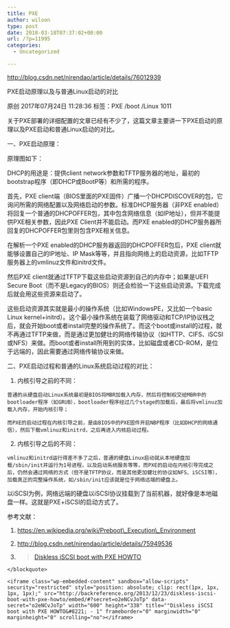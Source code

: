 ```yaml
---
title: PXE
author: wiloon
type: post
date: 2018-03-18T07:37:02+00:00
url: /?p=11995
categories:
  - Uncategorized

---
```

http://blog.csdn.net/nirendao/article/details/76012939

PXE启动原理以及与普通Linux启动的对比
  
原创 2017年07月24日 11:28:36 标签：PXE /boot /Linux 1011
  
关于PXE部署的详细配置的文章已经有不少了，这篇文章主要讲一下PXE启动的原理以及PXE启动和普通Linux启动的对比。

一、PXE启动原理：

原理图如下：

DHCP的用途是：提供client network参数和TFTP服务器的地址，最初的bootstrap程序（即DHCP或BootP等）和所需的程序。
  
首先，PXE client端（BIOS里面的PXE固件）广播一个DHCPDISCOVER的包，它询问所需的网络配置以及网络启动的参数。标准DHCP服务器（非PXE enabled）将回复一个普通的DHCPOFFER包，其中包含网络信息（如IP地址），但并不能提供PXE相关参数，因此PXE Client并不能启动。而PXE enabled的DHCP服务器所回复的DHCPOFFER包里则包含PXE相关信息。
  
在解析一个PXE enabled的DHCP服务器返回的DHCPOFFER包后，PXE client就能够设置自己的IP地址、IP Mask等等，并且指向网络上的启动资源，比如TFTP服务器上的vmlinuz文件和initrd文件。
  
然后PXE client就通过TFTP下载这些启动资源到自己的内存中；如果是UEFI Secure Boot（而不是Legacy的BIOS）则还会检验一下这些启动资源。下载完成后就会用这些资源来启动了。
  
这些启动资源其实就是最小的操作系统（比如WindowsPE，又比如一个basic Linux kernel+initrd）。这个最小操作系统在装载了网络驱动和TCP/IP协议栈之后，就会开始boot或者install完整的操作系统了。而这个boot或install的过程，就不再通过TFTP来做，而是通过更加健壮的网络传输协议（如HTTP、CIFS、iSCSI或NFS）来做。而boot或者install所用到的实体，比如磁盘或者CD-ROM，是位于远端的，因此需要通过网络传输协议来做。

二、PXE启动过程和普通的Linux系统启动过程的对比：

  1. 内核引导之前的不同：
  
    普通的从硬盘启动Linux系统最初是BIOS将MBR加载入内存，然后将控制权交给MBR中的bootloader程序（如GRUB），bootloader程序经过几个stage的加载后，最后将vmlinuz加载入内存，开始内核引导；
  
    而PXE的启动过程在内核引导之前，是由BIOS中的PXE固件开启NBP程序（比如DHCP的网络通信），然后下载vmlinuz和initrd，之后再进入内核启动过程。 
  2. 内核引导之后的不同：
  
    vmlinuz和initrd运行得差不多了之后，普通的硬盘Linux启动就从本地硬盘加载/sbin/init并运行为1号进程，以及启动系统服务等等，而PXE的启动在内核引导完成之后，仍然会通过网络的方式（但不是TFTP协议，而是其他更加健壮的协议如NFS、iSCSI等），加载真正的完整操作系统，如/sbin/init应该就是位于网络远端的硬盘上。

以iSCSI为例，网络远端的硬盘以iSCSI协议挂载到了当前机器，就好像是本地磁盘一样。这就是PXE+iSCSI的启动方式了。

参考文献：
  
1. https://en.wikipedia.org/wiki/Preboot\_Execution\_Environment

  1. http://blog.csdn.net/nirendao/article/details/75949536

  2. <blockquote data-secret="o2eNCvJoTp" class="wp-embedded-content">
      
        <a href="http://backreference.org/2013/12/23/diskless-iscsi-boot-with-pxe-howto/">Diskless iSCSI boot with PXE HOWTO</a>
      
    </blockquote>
    
    <iframe class="wp-embedded-content" sandbox="allow-scripts" security="restricted" style="position: absolute; clip: rect(1px, 1px, 1px, 1px);" src="http://backreference.org/2013/12/23/diskless-iscsi-boot-with-pxe-howto/embed/#?secret=o2eNCvJoTp" data-secret="o2eNCvJoTp" width="600" height="338" title=""Diskless iSCSI boot with PXE HOWTO&#8221; - 1" frameborder="0" marginwidth="0" marginheight="0" scrolling="no"></iframe>